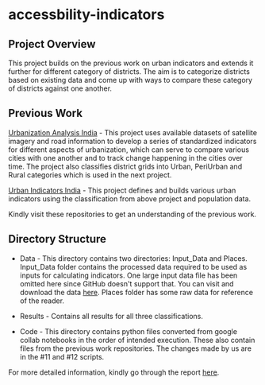 # accessbility-indicators

## Project Overview

This project builds on the previous work on urban indicators and extends it further for different category of districts. The aim is to categorize districts based on existing data and come up with ways to compare these category of districts against one another.

## Previous Work

[Urbanization Analysis India](https://github.com/ChahatBansal8060/Urbanization_Analysis_India) - This project uses available datasets of satellite imagery and road information to develop a series of standardized indicators for different aspects of urbanization, which can serve to compare various cities with one another and to track change happening in the cities over time. The project also classifies district grids into Urban, PeriUrban and Rural categories which is used in the next project.

[Urban Indicators India](https://github.com/ICTD-IITD/Urban_indicators_India) - This project defines and builds various urban indicators using the classification from above project and population data.

Kindly visit these repositories to get an understanding of the previous work.

## Directory Structure

* Data - This directory contains two directories: Input_Data and Places. Input_Data folder contains the processed data required to be used as inputs for calculating indicators. One large input data file has been omitted here since GitHub doesn't support that. You can visit and download the data [here](https://drive.google.com/file/d/1uCh1amKcQ9zjYZBFY65E09MXHICG2uA1/view?usp=sharing). Places folder has some raw data for reference of the reader.

* Results - Contains all results for all three classifications.

* Code - This directory contains python files converted from google collab notebooks in the order of intended execution. These also contain files from the previous work repositories. The changes made by us are in the #11 and #12 scripts.

For more detailed information, kindly go through the report [here](https://drive.google.com/file/d/1O7UVjlFDxRz4_s3_wPDCAQpxXgEBXIWP/view?usp=sharing).
